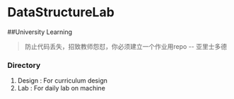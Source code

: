 # DataStructureLab
##University Learning
> 防止代码丢失，招致教师怨怼，你必须建立一个作业用repo -- 亚里士多德

### Directory
1. Design : For curriculum design
2. Lab : For daily lab on machine
